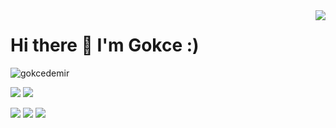 <img align='right' src="https://github-readme-stats.vercel.app/api?username=gokcedemir&show_icons=true">

# Hi there 👋 I'm Gokce :)
<p align="left"> <img src="https://komarev.com/ghpvc/?username=gokcedemir" alt="gokcedemir" /> </p>

[![](https://img.shields.io/twitter/follow/kafayakoydum?style=social)](https://www.twitter.com/kafayakoydum)
[![](https://img.shields.io/github/followers/gokcedemir?style=social)](https://www.github.com/gokcedemir)


[![](https://img.shields.io/badge/twitter-%231DA1F2.svg?&style=for-the-badge&logo=twitter&logoColor=white)](https://www.twitter.com/kafayakoydum)
[![](https://img.shields.io/badge/linkedin-%230077B5.svg?&style=for-the-badge&logo=linkedin&logoColor=white)](https://www.linkedin.com/in/gokce-demir-b8563210a/)
[![](https://img.shields.io/badge/medium-%2312100E.svg?&style=for-the-badge&logo=medium&logoColor=white)](https://www.mshowto.org/author/gokcedemir)


<!--
**gokcedemir/gokcedemir** is a ✨ _special_ ✨ repository because its `README.md` (this file) appears on your GitHub profile.

Here are some ideas to get you started:

- 🔭 I’m currently working on ...
- 🌱 I’m currently learning ...
- 👯 I’m looking to collaborate on ...
- 🤔 I’m looking for help with ...
- 💬 Ask me about ...
- 📫 How to reach me: ...
- 😄 Pronouns: ...
- ⚡ Fun fact: ...
-->
